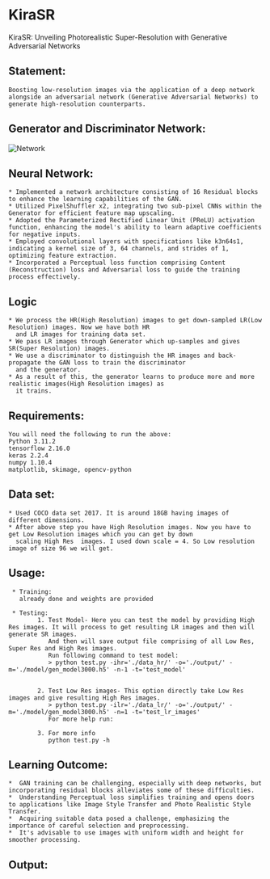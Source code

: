 # KiraSR
KiraSR: Unveiling Photorealistic Super-Resolution with Generative Adversarial Networks


##  Statement:
    Boosting low-resolution images via the application of a deep network alongside an adversarial network (Generative Adversarial Networks) to generate high-resolution counterparts.

## Generator and Discriminator Network:
    
![Network](./Architecture_images/network.jpg)
    
## Neural Network:
    * Implemented a network architecture consisting of 16 Residual blocks to enhance the learning capabilities of the GAN.
    * Utilized PixelShuffler x2, integrating two sub-pixel CNNs within the Generator for efficient feature map upscaling.
    * Adopted the Parameterized Rectified Linear Unit (PReLU) activation function, enhancing the model's ability to learn adaptive coefficients for negative inputs.
    * Employed convolutional layers with specifications like k3n64s1, indicating a kernel size of 3, 64 channels, and strides of 1, optimizing feature extraction.
    * Incorporated a Perceptual loss function comprising Content (Reconstruction) loss and Adversarial loss to guide the training process effectively.



## Logic

    * We process the HR(High Resolution) images to get down-sampled LR(Low Resolution) images. Now we have both HR 
      and LR images for training data set.
    * We pass LR images through Generator which up-samples and gives SR(Super Resolution) images.
    * We use a discriminator to distinguish the HR images and back-propagate the GAN loss to train the discriminator
      and the generator.
    * As a result of this, the generator learns to produce more and more realistic images(High Resolution images) as 
      it trains.
    

## Requirements:

    You will need the following to run the above:
    Python 3.11.2
    tensorflow 2.16.0
    keras 2.2.4
    numpy 1.10.4
    matplotlib, skimage, opencv-python
    
    
## Data set:

    * Used COCO data set 2017. It is around 18GB having images of different dimensions.
    * After above step you have High Resolution images. Now you have to get Low Resolution images which you can get by down 
      scaling High Res  images. I used down scale = 4. So Low resolution image of size 96 we will get.
      
      
## Usage:
        
     * Training:
       already done and weights are provided
        
     * Testing:
            1. Test Model- Here you can test the model by providing High Res images. It will process to get resulting LR images and then will generate SR images.
               And then will save output file comprising of all Low Res, Super Res and High Res images.
               Run following command to test model:
               > python test.py -ihr='./data_hr/' -o='./output/' -m='./model/gen_model3000.h5' -n-1 -t='test_model'
               
               
            2. Test Low Res images- This option directly take Low Res images and give resulting High Res images.
               > python test.py -ilr='./data_lr/' -o='./output/' -m='./model/gen_model3000.h5' -n=1 -t='test_lr_images'
               For more help run:

            3. For more info
               python test.py -h
          
               
## Learning Outcome:

    *  GAN training can be challenging, especially with deep networks, but incorporating residual blocks alleviates some of these difficulties.
    *  Understanding Perceptual loss simplifies training and opens doors to applications like Image Style Transfer and Photo Realistic Style Transfer.
    *  Acquiring suitable data posed a challenge, emphasizing the importance of careful selection and preprocessing.
    *  It's advisable to use images with uniform width and height for smoother processing.

## Output:


